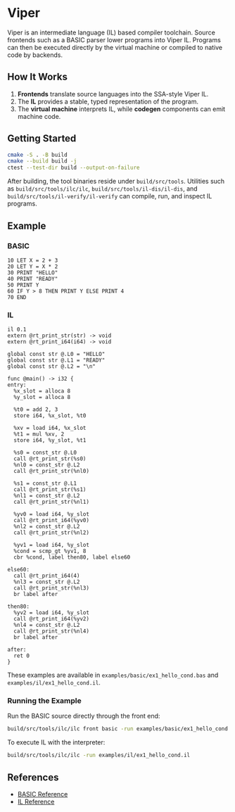 # Viper

Viper is an intermediate language (IL) based compiler toolchain. Source frontends such as a BASIC parser lower programs into Viper IL. Programs can then be executed directly by the virtual machine or compiled to native code by backends.

## How It Works

1. **Frontends** translate source languages into the SSA-style Viper IL.
2. The **IL** provides a stable, typed representation of the program.
3. The **virtual machine** interprets IL, while **codegen** components can emit machine code.

## Getting Started

```bash
cmake -S . -B build
cmake --build build -j
ctest --test-dir build --output-on-failure
```

After building, the tool binaries reside under `build/src/tools`. Utilities such as
`build/src/tools/ilc/ilc`, `build/src/tools/il-dis/il-dis`, and
`build/src/tools/il-verify/il-verify` can compile, run, and inspect IL programs.

## Example

### BASIC

```basic
10 LET X = 2 + 3
20 LET Y = X * 2
30 PRINT "HELLO"
40 PRINT "READY"
50 PRINT Y
60 IF Y > 8 THEN PRINT Y ELSE PRINT 4
70 END
```

### IL

```il
il 0.1
extern @rt_print_str(str) -> void
extern @rt_print_i64(i64) -> void

global const str @.L0 = "HELLO"
global const str @.L1 = "READY"
global const str @.L2 = "\n"

func @main() -> i32 {
entry:
  %x_slot = alloca 8
  %y_slot = alloca 8

  %t0 = add 2, 3
  store i64, %x_slot, %t0

  %xv = load i64, %x_slot
  %t1 = mul %xv, 2
  store i64, %y_slot, %t1

  %s0 = const_str @.L0
  call @rt_print_str(%s0)
  %nl0 = const_str @.L2
  call @rt_print_str(%nl0)

  %s1 = const_str @.L1
  call @rt_print_str(%s1)
  %nl1 = const_str @.L2
  call @rt_print_str(%nl1)

  %yv0 = load i64, %y_slot
  call @rt_print_i64(%yv0)
  %nl2 = const_str @.L2
  call @rt_print_str(%nl2)

  %yv1 = load i64, %y_slot
  %cond = scmp_gt %yv1, 8
  cbr %cond, label then80, label else60

else60:
  call @rt_print_i64(4)
  %nl3 = const_str @.L2
  call @rt_print_str(%nl3)
  br label after

then80:
  %yv2 = load i64, %y_slot
  call @rt_print_i64(%yv2)
  %nl4 = const_str @.L2
  call @rt_print_str(%nl4)
  br label after

after:
  ret 0
}
```

These examples are available in `examples/basic/ex1_hello_cond.bas` and `examples/il/ex1_hello_cond.il`.

### Running the Example

Run the BASIC source directly through the front end:

```bash
build/src/tools/ilc/ilc front basic -run examples/basic/ex1_hello_cond.bas
```

To execute IL with the interpreter:

```bash
build/src/tools/ilc/ilc -run examples/il/ex1_hello_cond.il
```

## References

- [BASIC Reference](docs/basic-reference.md)
- [IL Reference](docs/il-reference.md)
